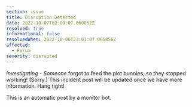 ```yaml
---
section: issue
title: Disruption Detected
date: 2022-10-07T02:00:07.060052Z
resolved: true
informational: false
resolvedWhen: 2022-10-06T23:01:07.065856Z
affected:
  - Forum
severity: disrupted
---
```

*Investigating* - _Someone_ forgot to feed the plot bunnies, so they stopped working! (Sorry.) This incident post will be updated once we have more information. Hang tight!

This is an automatic post by a monitor bot.
        